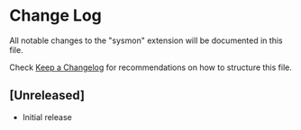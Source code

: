 # Change Log

All notable changes to the "sysmon" extension will be documented in this file.

Check [Keep a Changelog](http://keepachangelog.com/) for recommendations on how to structure this file.

## [Unreleased]

- Initial release
